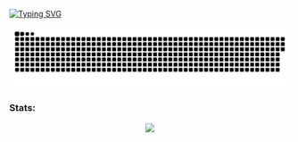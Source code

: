 [![Typing SVG](https://readme-typing-svg.herokuapp.com?font=Teko&size=40&duration=2800&color=53DBF7&center=true&vCenter=true&multiline=true&width=1000&height=120&lines=Hii+I+am+Mohd+Ali+Jasim;Welcome+to+my+GitHub+Page+%F0%9F%91%8B)](https://git.io/typing-svg)


<p align="center">
 <img width="1000" src="snake.svg" alt="snake"/>
</p>

### Stats:

<div align="center">
<a href="https://github.com/search?q=author:balaji305">
  <img align="center" src="https://github-readme-stats.vercel.app/api/top-langs/?username=JasimDAce&theme=tokyonight&layout=compact&langs_count=8" width=41.5%/>
</a>
</div>
